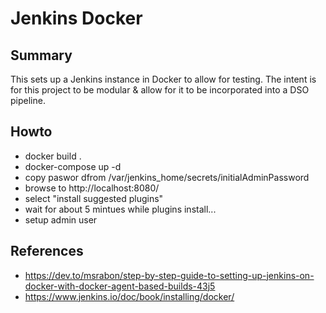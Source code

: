 # Jenkins Docker

## Summary
This sets up a Jenkins instance in Docker to allow for testing. The intent is for this project to be modular & allow for it to be incorporated into a DSO pipeline.

## Howto
- docker build .
- docker-compose up -d
- copy paswor dfrom /var/jenkins_home/secrets/initialAdminPassword
- browse to http://localhost:8080/
- select "install suggested plugins"
- wait for about 5 mintues while plugins install...
- setup admin user

## References
- https://dev.to/msrabon/step-by-step-guide-to-setting-up-jenkins-on-docker-with-docker-agent-based-builds-43j5
- https://www.jenkins.io/doc/book/installing/docker/
